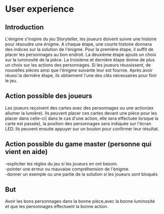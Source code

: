 # User experience

## Introduction 
L'énigme s'inspire du jeu Storyteller, les joueurs doivent suivre une histoire pour résoudre une énigme. A chaque étape, une courte histoire donnera des indices sur la solution de l'énigme. Pour la première étape, il suffit de placer les personnages au bon endroit. La deuxième étape ajoute un choix sur la luminosité de la pièce. La troisième et dernière étape donne de plus un choix sur les actions des personnages. Si les joueurs réussissent, de nouvelles pièces ainsi que l'énigme suivante leur est fournie. Après avoir réussi la dernière étape, ils obtiennent l'une des clés nécessaires pour finir le jeu.


## Action possible des joueurs 
Les joueurs reçoivent des cartes avec des personnages ou une action(ex allumer la lumière). Ils peuvent placer ces cartes devant une pièce pour les placer dans celle-ci( dans le cas d'une action, elle sera effectuée lorsque la carte est passée), la position des personnages sera indiquée sur l'écran LED. Ils peuvent ensuite appuyer sur un bouton pour confirmer leur résultat. 

## Action possible du game master (personne qui vient en aide)
-expliciter les règles du jeu si les joueurs en ont besoin.  
-pointer une erreur ou mauvaise compréhension de l'énigme.  
-donner un exemple ou une partie de la solution si les joueurs sont bloqués  


## But 
Avoir les bons personnages dans la bonne pièce,avec la bonne luminosité et que les personnages effectuent la bonne action. 






